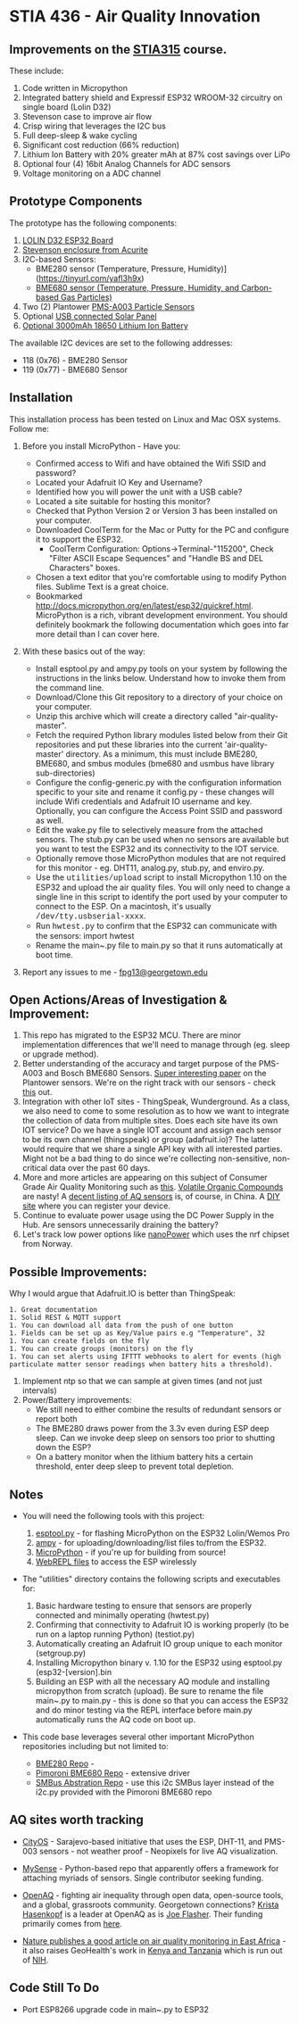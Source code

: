 # STIA 436 - Air Quality Innovation

## Improvements on the [STIA315](https://github.com/colinmccormick/Georgetown_STIA315_AQ_monitor) course.   

These include:

1. Code written in Micropython
1. Integrated battery shield and Expressif ESP32 WROOM-32 circuitry on single board (Lolin D32)
1. Stevenson case to improve air flow
1. Crisp wiring that leverages the I2C bus
1. Full deep-sleep & wake cycling
1. Significant cost reduction (66% reduction)
1. Lithium Ion Battery with 20% greater mAh at 87% cost savings over LiPo
1. Optional four (4) 16bit Analog Channels for ADC sensors
1. Voltage monitoring on a ADC channel

## Prototype Components

The prototype has the following components:

1. [LOLIN D32 ESP32 Board ](https://wiki.wemos.cc/products:d32:d32)
1. [Stevenson enclosure from Acurite](https://tinyurl.com/y52xd67g)
1. I2C-based Sensors:
	- BME280 sensor (Temperature, Pressure, Humidity)](https://tinyurl.com/yafl3h9x)
	- [BME680 sensor (Temperature, Pressure, Humidity, and Carbon-based Gas Particles)](https://www.bosch-sensortec.com/bst/products/all_products/bme680)
1. Two (2) Plantower [PMS-A003 Particle Sensors](https://datasheet.lcsc.com/szlcsc/Beijing-Plantower-PMSA003-A_C132744.pdf)
1. Optional [USB connected Solar Panel](https://tinyurl.com/yad7xpcu)
1. [Optional 3000mAh 18650 Lithium Ion Battery](https://www.ebay.com/itm/202512035904)

The available I2C devices are set to the following addresses:

* 118 (0x76) - BME280 Sensor
* 119 (0x77) - BME680 Sensor

## Installation

This installation process has been tested on Linux and Mac OSX systems.  Follow me:

1. Before you install MicroPython - Have you:
	- Confirmed access to Wifi and have obtained the Wifi SSID and password?
	- Located your Adafruit IO Key and Username?
	- Identified how you will power the unit with a USB cable?
	- Located a site suitable for hosting this monitor?
	- Checked that Python Version 2 or Version 3 has been installed on your computer.
	- Downloaded CoolTerm for the Mac or Putty for the PC and configure it to support the ESP32.
		- CoolTerm Configuration: Options->Terminal-"115200", Check "Filter ASCII Escape Sequences" and "Handle BS and DEL Characters" boxes.
	- Chosen a text editor that you're comfortable using to modify Python files.  Sublime Text is a great choice.
	- Bookmarked http://docs.micropython.org/en/latest/esp32/quickref.html. MicroPython is a rich, vibrant development environment.  You should definitely bookmark the following documentation which goes into far more detail than I can cover here.
	

1. With these basics out of the way:

	- Install esptool.py and ampy.py tools on your system by following the instructions in the links below.  Understand how to invoke them from the command line.  
	- Download/Clone this Git repository to a directory of your choice on your computer.
	- Unzip this archive which will create a directory called "air-quality-master".
	- Fetch the required Python library modules listed below from their Git repositories and put these libraries into the current 'air-quality-master' directory.  As a minimum, this must include BME280, BME680, and smbus modules (bme680 and usmbus have library sub-directories)
	- Configure the config-generic.py with the configuration information specific to your site and rename it config.py - these changes will include Wifi credentials and Adafruit IO username and key. Optionally, you can configure the Access Point SSID and password as well.
	- Edit the wake.py file to selectively measure from the attached sensors.  The stub.py can be used when no sensors are available but you want to test the ESP32 and its connectivity to the IOT service.
	- Optionally remove those MicroPython modules that are not required for this monitor - eg. DHT11, analog.py, stub.py, and enviro.py.
	- Use the <span style="font-family:Courier;">utilities/upload</span> script to install Micropython 1.10 on the ESP32 and upload the air quality files.  You will only need to change a single line in this script to identify the port used by your computer to connect to the ESP.  On a macintosh, it's usually  <span style="font-family:Courier;">/dev/tty.usbserial-xxxx</span>.  
	- Run <span style="font-family:Courier;">hwtest.py</span> to confirm that the ESP32 can communicate with the sensors:
	     import hwtest
	- Rename the main\~.py file to main.py so that it runs automatically at boot time.

1. Report any issues to me - fpg13@georgetown.edu

## Open Actions/Areas of Investigation & Improvement:

1. This repo has migrated to the ESP32 MCU.   There are minor implementation differences that we'll need to manage through (eg. sleep or upgrade method).
1. Better understanding of the accuracy and target purpose of the PMS-A003 and Bosch BME680 Sensors. [Super interesting paper](https://uwspace.uwaterloo.ca/bitstream/handle/10012/12776/Tan_Ben.pdf?sequence=5) on the Plantower sensors. We're on the right track with our sensors - check [this](https://seetheair.wordpress.com/2019/01/15/review-purpleair-ii/) out.
1. Integration with other IoT sites - ThingSpeak, Wunderground.  As a class, we also need to come to some resolution as to how we want to integrate the collection of data from multiple sites.  Does each site have its own IOT service?   Do we have a single IOT account and assign each sensor to be its own channel (thingspeak) or group (adafruit.io)?   The latter would require that we share a single API key with all interested parties.  Might not be a bad thing to do since we're collecting non-sensitive, non-critical data over the past 60 days. 
1. More and more articles are appearing on this subject of Consumer Grade Air Quality Monitoring such as [this](https://molekule.com/blog/consumer-grade-air-quality-sensors-are-they-good-enough/).  [Volatile Organic Compounds](https://toxtown.nlm.nih.gov/chemicals-and-contaminants/volatile-organic-compounds-vocs) are nasty!  A [decent listing of AQ sensors](https://aqicn.org/sensor/) is, of course, in China.   A [DIY site](https://www.byteyourlife.com/en/household-tools/particulate-matter-sensor-controller-project-luftdaten-info/7204) where you can register your device.
1. Continue to evaluate power usage using the DC Power Supply in the Hub. Are sensors unnecessarily draining the battery? 
1. Let's track low power options like [nanoPower](http://nanopower.no/#p) which uses the nrf chipset from Norway.

## Possible Improvements:

Why I would argue that Adafruit.IO is better than ThingSpeak:

	1. Great documentation
	1. Solid REST & MQTT support
	1. You can download all data from the push of one button
	1. Fields can be set up as Key/Value pairs e.g "Temperature", 32
	1. You can create fields on the fly
	1. You can create groups (monitors) on the fly
	1. You can set alerts using IFTTT webhooks to alert for events (high particulate matter sensor readings when battery hits a threshold).
1. Implement ntp so that we can sample at given times (and not just intervals)
1. Power/Battery improvements:
	- We still need to either combine the results of redundant sensors or report both
	- The BME280 draws power from the 3.3v even during ESP deep sleep. Can we invoke deep sleep on sensors too prior to shutting down the ESP?
	- On a battery monitor when the lithium battery hits a certain threshold, enter deep sleep to prevent total depletion.

## Notes

* You will need the following tools with this project:

	1. [esptool.py](https://github.com/espressif/esptool) - for flashing MicroPython on the ESP32 Lolin/Wemos Pro
	1. [ampy](https://github.com/pycampers/ampy) - for uploading/downloading/list files to/from the ESP32.
	1. [MicroPython](https://github.com/micropython) - if you're up for building from source!
	1. [WebREPL files](https://github.com/micropython/webrepl) to access the ESP wirelessly

* The "utilities" directory contains the following scripts and executables for:

	1. Basic hardware testing to ensure that sensors are properly connected and minimally operating (hwtest.py)
	1. Confirming that connectivity to Adafruit IO is working properly (to be run on a laptop running Python) (testiot.py)
	1. Automatically creating an Adafruit IO group unique to each monitor (setgroup.py) 
	1. Installing Micropython binary v. 1.10 for the ESP32 using esptool.py (esp32-[version].bin
	1. Building an ESP with all the necessary AQ module and installing micropython from scratch (upload). Be sure to rename the file main\~.py to main.py - this is done so that you can access the ESP32 and do minor testing via the REPL interface before main.py automatically runs the AQ code on boot up.

* This code base leverages several other important MicroPython repositories including but not limited to:
	* [BME280 Repo](https://github.com/catdog2/mpy_bme280_esp8266) - 
	* [Pimoroni BME680 Repo](https://github.com/pimoroni/bme680-python) - extensive driver
	* [SMBus Abstration Repo](https://github.com/gkluoe/micropython-smbus) - use this i2c SMBus layer instead of the i2c.py provided with the Pimoroni BME680 repo

## AQ sites worth tracking

* [CityOS](https://cityos-air.readme.io/) - Sarajevo-based initiative that uses the ESP, DHT-11, and PMS-003 sensors - not weather proof - Neopixels for live AQ visualization. 

* [MySense](https://github.com/teusH/MySense) - Python-based repo that apparently offers a framework for attaching myriads of sensors.  Single contributor seeking funding.

* [OpenAQ](https://openaq.org/) - fighting air inequality through open data, open-source tools, and a global, grassroots community.   Georgetown connections?   [Krista Hasenkopf](https://advanced.jhu.edu/about-us/faculty/christa-hasenkopf/) is a leader at OpenAQ as is [Joe Flasher](https://github.com/jflasher). Their funding primarily comes from [here](https://openaq.org/#/about?_k=28cy2c).

* [Nature publishes a good article on air quality monitoring in East Africa](https://www.nature.com/articles/d41586-018-04330-x) - it also raises GeoHealth's work in [Kenya and Tanzania](https://geohealthhub.org/2016/06/30/usc-training-launches-a-new-era-of-air-pollution-health-research-in-eastern-africa/) which is run out of [NIH](https://www.fic.nih.gov/Programs/Pages/environmental-occupational.aspx).

## Code Still To Do

* Port ESP8266 upgrade code in main~.py to ESP32

